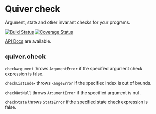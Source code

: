 Quiver check
============

Argument, state and other invariant checks for your programs.

[![Build Status](https://travis-ci.org/QuiverDart/quiver_check.svg?branch=master)](https://travis-ci.org/QuiverDart/quiver_check)
[![Coverage Status](https://img.shields.io/coveralls/QuiverDart/quiver_check.svg)](https://coveralls.io/r/QuiverDart/quiver_check)

[API Docs](http://www.dartdocs.org/documentation/quiver_check/latest) are available.

## quiver.check

`checkArgument` throws `ArgumentError` if the specified argument check expression
is false.

`checkListIndex` throws `RangeError` if the specified index is out of bounds.

`checkNotNull` throws `ArgumentError` if the specified argument is null.

`checkState` throws `StateError` if the specified state check expression is
false.
